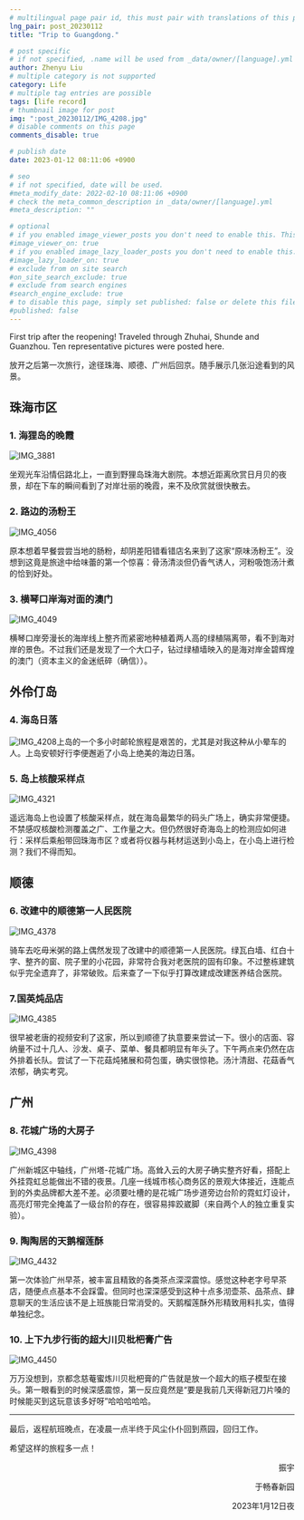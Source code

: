 ```yaml
---
# multilingual page pair id, this must pair with translations of this page. (This name must be unique)
lng_pair: post_20230112
title: "Trip to Guangdong."

# post specific
# if not specified, .name will be used from _data/owner/[language].yml
author: Zhenyu Liu
# multiple category is not supported
category: Life
# multiple tag entries are possible
tags: [life record]
# thumbnail image for post
img: ":post_20230112/IMG_4208.jpg"
# disable comments on this page
comments_disable: true

# publish date
date: 2023-01-12 08:11:06 +0900

# seo
# if not specified, date will be used.
#meta_modify_date: 2022-02-10 08:11:06 +0900
# check the meta_common_description in _data/owner/[language].yml
#meta_description: ""

# optional
# if you enabled image_viewer_posts you don't need to enable this. This is only if image_viewer_posts = false
#image_viewer_on: true
# if you enabled image_lazy_loader_posts you don't need to enable this. This is only if image_lazy_loader_posts = false
#image_lazy_loader_on: true
# exclude from on site search
#on_site_search_exclude: true
# exclude from search engines
#search_engine_exclude: true
# to disable this page, simply set published: false or delete this file
#published: false
---
```


<!-- outline-start -->

First trip after the reopening! Traveled through Zhuhai, Shunde and Guanzhou. Ten representative pictures were posted here.

<!-- outline-end -->

放开之后第一次旅行，途径珠海、顺德、广州后回京。随手展示几张沿途看到的风景。


## 珠海市区

### 1. 海狸岛的晚霞

![IMG_3881](https://raw.githubusercontent.com/liuzhenyu-yyy/liuzhenyu-yyy.github.io/main/assets/img/posts/post_20230112/IMG_3881.JPG)

坐观光车沿情侣路北上，一直到野狸岛珠海大剧院。本想近距离欣赏日月贝的夜景，却在下车的瞬间看到了对岸壮丽的晚霞，来不及欣赏就很快散去。

### 2. 路边的汤粉王

![IMG_4056](https://raw.githubusercontent.com/liuzhenyu-yyy/liuzhenyu-yyy.github.io/main/assets/img/posts/post_20230112/IMG_4056.JPG)

原本想着早餐尝尝当地的肠粉，却阴差阳错看错店名来到了这家“原味汤粉王”。没想到这竟是旅途中给味蕾的第一个惊喜：骨汤清淡但仍香气诱人，河粉吸饱汤汁煮的恰到好处。

### 3. 横琴口岸海对面的澳门

![IMG_4049](https://raw.githubusercontent.com/liuzhenyu-yyy/liuzhenyu-yyy.github.io/main/assets/img/posts/post_20230112/IMG_4049.JPG)

横琴口岸旁漫长的海岸线上整齐而紧密地种植着两人高的绿植隔离带，看不到海对岸的景色。不过我们还是发现了一个大口子，钻过绿植墙映入的是海对岸金碧辉煌的澳门（资本主义的金迷纸碎（确信））。

## 外伶仃岛

### 4. 海岛日落

![IMG_4208](https://raw.githubusercontent.com/liuzhenyu-yyy/liuzhenyu-yyy.github.io/main/assets/img/posts/post_20230112/IMG_4208.JPG)上岛的一个多小时邮轮旅程是艰苦的，尤其是对我这种从小晕车的人。上岛安顿好行李便邂逅了小岛上绝美的海边日落。

### 5. 岛上核酸采样点

![IMG_4321](https://raw.githubusercontent.com/liuzhenyu-yyy/liuzhenyu-yyy.github.io/main/assets/img/posts/post_20230112/IMG_4321.JPG)

遥远海岛上也设置了核酸采样点，就在海岛最繁华的码头广场上，确实非常便捷。不禁感叹核酸检测覆盖之广、工作量之大。但仍然很好奇海岛上的检测应如何进行：采样后乘船带回珠海市区？或者将仪器与耗材运送到小岛上，在小岛上进行检测？我们不得而知。

## 顺德

### 6. 改建中的顺德第一人民医院

![IMG_4378](https://raw.githubusercontent.com/liuzhenyu-yyy/liuzhenyu-yyy.github.io/main/assets/img/posts/post_20230112/IMG_4378.JPG)

骑车去吃毋米粥的路上偶然发现了改建中的顺德第一人民医院。绿瓦白墙、红白十字、整齐的窗、院子里的小花园，非常符合我对老医院的固有印象。不过整栋建筑似乎完全遗弃了，非常破败。后来查了一下似乎打算改建成改建医养结合医院。

### 7.国英炖品店

![IMG_4385](https://raw.githubusercontent.com/liuzhenyu-yyy/liuzhenyu-yyy.github.io/main/assets/img/posts/post_20230112/IMG_4385.JPG)

很早被老唐的视频安利了这家，所以到顺德了执意要来尝试一下。很小的店面、容纳量不过十几人、沙发、桌子、菜单、餐具都明显有年头了。下午两点来仍然在店外排着长队。尝试了一下花菇炖猪展和荷包蛋，确实很惊艳。汤汁清甜、花菇香气浓郁，确实考究。

## 广州

### 8. 花城广场的大房子

![IMG_4398](https://raw.githubusercontent.com/liuzhenyu-yyy/liuzhenyu-yyy.github.io/main/assets/img/posts/post_20230112/IMG_4398.JPG)

广州新城区中轴线，广州塔-花城广场。高耸入云的大房子确实整齐好看，搭配上外挂霓虹总能做出不错的夜景。几座一线城市核心商务区的景观大体接近，连能点到的外卖品牌都大差不差。必须要吐槽的是花城广场步道旁边台阶的霓虹灯设计，高亮灯带完全掩盖了一级台阶的存在，很容易摔跤崴脚（来自两个人的独立重复实验）。

### 9. 陶陶居的天鹅榴莲酥

![IMG_4432](https://raw.githubusercontent.com/liuzhenyu-yyy/liuzhenyu-yyy.github.io/main/assets/img/posts/post_20230112/IMG_4432.JPG)

第一次体验广州早茶，被丰富且精致的各类茶点深深震惊。感觉这种老字号早茶店，随便点点基本不会踩雷。但同时也深深感受到这种十点多沏壶茶、品茶点、肆意聊天的生活应该不是上班族能日常消受的。天鹅榴莲酥外形精致用料扎实，值得单独纪念。

### 10. 上下九步行街的超大川贝枇杷膏广告

![IMG_4450](https://raw.githubusercontent.com/liuzhenyu-yyy/liuzhenyu-yyy.github.io/main/assets/img/posts/post_20230112/IMG_4450.JPG)

万万没想到，京都念慈菴蜜炼川贝枇杷膏的广告就是放一个超大的瓶子模型在接头。第一眼看到的时候深感震惊，第一反应竟然是“要是我前几天得新冠刀片嗓的时候能买到这玩意该多好呀”哈哈哈哈哈。

---

最后，返程航班晚点，在凌晨一点半终于风尘仆仆回到燕园，回归工作。

希望这样的旅程多一点！



  <p align="right">振宇</p>

  <p align="right">于畅春新园</p>

  <p align="right">2023年1月12日夜</p>
